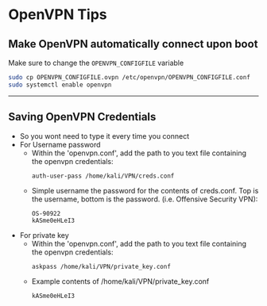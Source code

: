 # OpenVPN Tips

## Make OpenVPN automatically connect upon boot

Make sure to change the `OPENVPN_CONFIGFILE` variable

```bash
sudo cp OPENVPN_CONFIGFILE.ovpn /etc/openvpn/OPENVPN_CONFIGFILE.conf
sudo systemctl enable openvpn
```

---
## Saving OpenVPN Credentials
* So you wont need to type it every time you connect
* For Username password
    * Within the 'openvpn.conf', add the path to you text file containing the openvpn credentials:
        ```
        auth-user-pass /home/kali/VPN/creds.conf
        ```
    * Simple username the password for the contents of creds.conf. Top is the username, bottom is the password. (i.e. Offensive Security VPN):
        ```
        OS-90922
        kASme0eHLeI3
        ```
* For private key
    * Within the 'openvpn.conf', add the path to you text file containing the openvpn credentials:
        ```
        askpass /home/kali/VPN/private_key.conf
        ```
    * Example contents of /home/kali/VPN/private_key.conf
        ```
        kASme0eHLeI3
        ```
